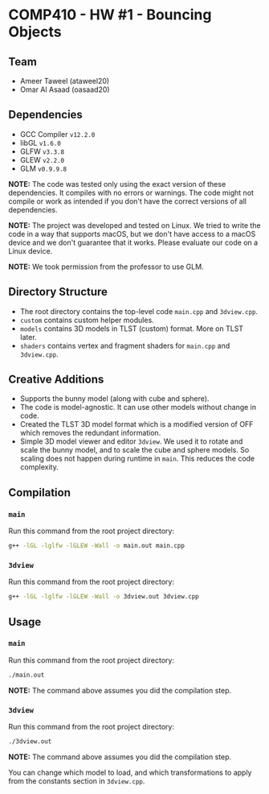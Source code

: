 # COMP410 - HW #1 - Bouncing Objects

## Team

- Ameer Taweel (ataweel20)
- Omar Al Asaad (oasaad20)

## Dependencies

- GCC Compiler `v12.2.0`
- libGL `v1.6.0`
- GLFW `v3.3.8`
- GLEW `v2.2.0`
- GLM `v0.9.9.8`

**NOTE:** The code was tested only using the exact version of these
dependencies. It compiles with no errors or warnings. The code might not compile
or work as intended if you don't have the correct versions of all dependencies.

**NOTE:** The project was developed and tested on Linux. We tried to write the
code in a way that supports macOS, but we don't have access to a macOS device
and we don't guarantee that it works. Please evaluate our code on a Linux
device.

**NOTE:** We took permission from the professor to use GLM.

## Directory Structure

- The root directory contains the top-level code `main.cpp` and `3dview.cpp`.
- `custom` contains custom helper modules.
- `models` contains 3D models in TLST (custom) format. More on TLST later.
- `shaders` contains vertex and fragment shaders for `main.cpp` and `3dview.cpp`.

## Creative Additions

- Supports the bunny model (along with cube and sphere).
- The code is model-agnostic. It can use other models without change in code.
- Created the TLST 3D model format which is a modified version of OFF which
  removes the redundant information.
- Simple 3D model viewer and editor `3dview`. We used it to rotate and scale the
  bunny model, and to scale the cube and sphere models. So scaling does not
  happen during runtime in `main`. This reduces the code complexity.

## Compilation

### `main`

Run this command from the root project directory:

```bash
g++ -lGL -lglfw -lGLEW -Wall -o main.out main.cpp
```

### `3dview`

Run this command from the root project directory:

```bash
g++ -lGL -lglfw -lGLEW -Wall -o 3dview.out 3dview.cpp
```

## Usage

### `main`

Run this command from the root project directory:

```bash
./main.out
```

**NOTE:** The command above assumes you did the compilation step.

### `3dview`

Run this command from the root project directory:

```bash
./3dview.out
```

**NOTE:** The command above assumes you did the compilation step.

You can change which model to load, and which transformations to apply from the
constants section in `3dview.cpp`.
